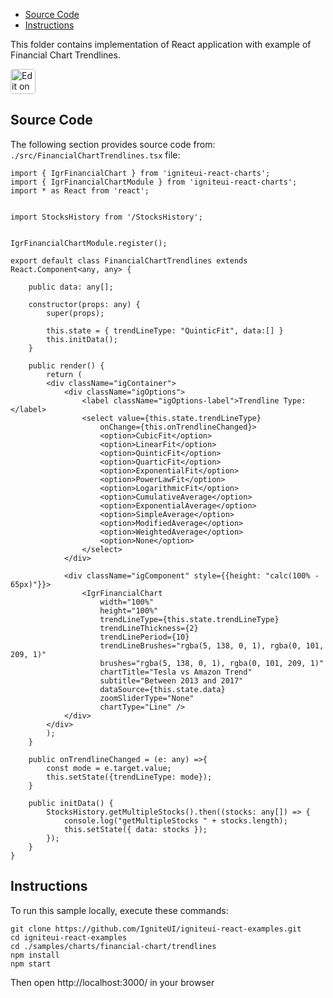 <!-- NOTE: do not change this file because it will be auto re-generated from template file: -->
<!-- https://github.com/IgniteUI/igniteui-react-examples/tree/master/sample-template-files/ReadMe.md -->

<!-- ## Table of Contents -->
<!-- - [Sample Preview](#Sample-Preview) -->
- [Source Code](#Source-Code)
- [Instructions](#Instructions)

This folder contains implementation of React application with example of Financial Chart Trendlines.
<!-- in the Financial Chart component -->
<!-- [Financial Chart](https://infragistics.com/Reactsite/components/financial-chart.html) -->

<html lang="en" xmlns="http://www.w3.org/1999/xhtml">
    <body>
        <a target="_blank" href="https://codesandbox.io/s/github/IgniteUI/igniteui-react-examples/tree/master/samples/charts/financial-chart/trendlines?fontsize=14&hidenavigation=1&theme=dark&view=preview&file=/src/FinancialChartTrendlines.tsx" rel="noopener noreferrer">
            <img height="40px" style="border-radius: 0.25rem" alt="Edit on CodeSandbox" src="https://static.infragistics.com/xplatform/images/sandbox/code.png"/>
        </a>
        <!-- <a target="_blank"
href="https://codesandbox.io/s/github/IgniteUI/igniteui-react-examples/tree/master/samples/maps/geo-map/binding-csv-points?fontsize=14&hidenavigation=1&theme=dark&view=preview">
            <img alt="Edit Sample" src="https://codesandbox.io/static/img/play-codesandbox.svg"/>
        </a> -->
        <!-- <a target="_blank" style="margin-left: 0.5rem"
href="https://codesandbox.io/embed/github/IgniteUI/igniteui-react-examples/tree/master/samples/charts/financial-chart/trendlines?fontsize=14&hidenavigation=1&theme=dark&view=preview&file=/src/FinancialChartTrendlines.tsx">
            <img height="40px" style="border-radius: 5px" alt="View on CodeSandbox" src="https://static.infragistics.com/xplatform/images/sandbox/view.png"/>
        </a> -->
        <!-- <a target="_blank"
href="https://codesandbox.io/embed/github/IgniteUI/igniteui-react-examples/tree/master/samples/maps/geo-map/binding-csv-points?fontsize=14&hidenavigation=1&theme=dark&view=preview">
            <img alt="View on CodeSandbox" src="https://static.infragistics.com/xplatform/images/sandbox/view.png"/>
        </a>
https://codesandbox.io/embed/react-treemap-overview-rtb45
https://codesandbox.io/static/img/play-codesandbox.svg
https://codesandbox.io/embed/react-treemap-overview-rtb45?view=browser -->
    </body>
</html>

<!-- ## Sample Preview -->

<!-- <iframe
  src="https://codesandbox.io/embed/github/IgniteUI/igniteui-react-examples/tree/master/samples/charts/financial-chart/trendlines?fontsize=14&hidenavigation=1&theme=dark&view=preview&file=/src/FinancialChartTrendlines.tsx"
  style="width:100%; height:400px; border:0; border-radius: 4px; overflow:hidden;"
  allow="accelerometer; ambient-light-sensor; camera; encrypted-media; geolocation; gyroscope; hid; microphone; midi; payment; usb; vr"
  sandbox="allow-forms allow-modals allow-popups allow-presentation allow-same-origin allow-scripts"
></iframe> -->

## Source Code

The following section provides source code from:
`./src/FinancialChartTrendlines.tsx` file:

```tsx
import { IgrFinancialChart } from 'igniteui-react-charts';
import { IgrFinancialChartModule } from 'igniteui-react-charts';
import * as React from 'react';


import StocksHistory from '/StocksHistory';


IgrFinancialChartModule.register();

export default class FinancialChartTrendlines extends React.Component<any, any> {

    public data: any[];

    constructor(props: any) {
        super(props);

        this.state = { trendLineType: "QuinticFit", data:[] }
        this.initData();
    }

    public render() {
        return (
        <div className="igContainer">
            <div className="igOptions">
                <label className="igOptions-label">Trendline Type:</label>
                <select value={this.state.trendLineType}
                    onChange={this.onTrendlineChanged}>
                    <option>CubicFit</option>
                    <option>LinearFit</option>
                    <option>QuinticFit</option>
                    <option>QuarticFit</option>
                    <option>ExponentialFit</option>
                    <option>PowerLawFit</option>
                    <option>LogarithmicFit</option>
                    <option>CumulativeAverage</option>
                    <option>ExponentialAverage</option>
                    <option>SimpleAverage</option>
                    <option>ModifiedAverage</option>
                    <option>WeightedAverage</option>
                    <option>None</option>
                </select>
            </div>

            <div className="igComponent" style={{height: "calc(100% - 65px)"}}>
                <IgrFinancialChart
                    width="100%"
                    height="100%"
                    trendLineType={this.state.trendLineType}
                    trendLineThickness={2}
                    trendLinePeriod={10}
                    trendLineBrushes="rgba(5, 138, 0, 1), rgba(0, 101, 209, 1)"
                    brushes="rgba(5, 138, 0, 1), rgba(0, 101, 209, 1)"
                    chartTitle="Tesla vs Amazon Trend"
                    subtitle="Between 2013 and 2017"
                    dataSource={this.state.data}
                    zoomSliderType="None"
                    chartType="Line" />
            </div>
        </div>
        );
    }

    public onTrendlineChanged = (e: any) =>{
        const mode = e.target.value;
        this.setState({trendLineType: mode});
    }

    public initData() {
        StocksHistory.getMultipleStocks().then((stocks: any[]) => {
            console.log("getMultipleStocks " + stocks.length);
            this.setState({ data: stocks });
        });
    }
}
```

## Instructions
To run this sample locally, execute these commands:

```
git clone https://github.com/IgniteUI/igniteui-react-examples.git
cd igniteui-react-examples
cd ./samples/charts/financial-chart/trendlines
npm install
npm start

```

Then open http://localhost:3000/ in your browser

